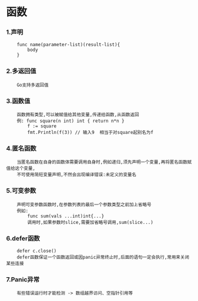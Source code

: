 # 函数
### 1.声明
```
    func name(parameter-list)(result-list){
        body
    }
```
### 2.多返回值
```
    Go支持多返回值
```
### 3.函数值
```
    函数拥有类型,可以被赋值给其他变量,传递给函数,从函数返回
    例: func square(n int) int { return n*n }
        f := square
        fmt.Println(f(3)) // 输入9  相当于对square起别名为f
```
### 4.匿名函数
```
    当匿名函数在自身的函数体需要调用自身时,例如递归,须先声明一个变量,再将匿名函数赋值给这个变量,
    不可使用简短变量声明,不然会出现编译错误:未定义的变量名
```
### 5.可变参数
```
    声明可变参数函数时,在参数列表的最后一个参数类型之前加上省略号
    例如:
        func sum(vals ...int)int{...}
        调用时,如果参数时slice,需要加省略号调用,sum(slice...)
```
### 6.defer函数
```
    defer c.close()
    defer函数保证一个函数返回或因panic异常终止时,后面的语句一定会执行,常用来关闭某些连接
```
### 7.Panic异常
```
    有些错误运行时才能检测 -> 数组越界访问、空指针引用等
```
